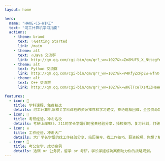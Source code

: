 ```yaml
---
layout: home

hero:
  name: "HAUE-CS-WIKI"
  text: "河工计算机学习指南"
  actions:
    - theme: brand
      text: ✨Getting Started
      link: /main
    - theme: alt
      text: 🔥Java 交流群
      link: http://qm.qq.com/cgi-bin/qm/qr?_wv=1027&k=Zm8MUF5_X_NttegYnhdv9eeYxv2iC7sn&authKey=rwPlDN5zUbwU8WzOSvv%2FR3u8wwgS2yu7DAvFAq%2BMRATIglis8SNHg3%2FCLhW%2Bpi8I&noverify=0&group_code=907625834
    - theme: alt
      text: Python 交流群
      link: http://qm.qq.com/cgi-bin/qm/qr?_wv=1027&k=V4RfyZcFpEw-wfnX-Ck6c0Q8a1NsHK2T&authKey=YK5doMcM43LIIDb8dFkcmymd9g7QThEB9q89m604hVq7VI6v69jSRIfmfQSrN6EE&noverify=0&group_code=476586332
    - theme: alt
      text: C++ 交流群
      link: http://qm.qq.com/cgi-bin/qm/qr?_wv=1027&k=wK6lTceTXsM1ZHeWWo4i9gfiIy7YFvNz&authKey=O1BE3SHj%2FlfR%2BIo%2Bf9wsVWPl3Gd4YUDzRqk7IehjGpD4NZuMK2aKQ50Q3EcQMCc2&noverify=0&group_code=907733709

features:
  - icon: 📖
    title: 学科课程，免费精选
    details: 河工计算机系相关学科课程的资源推荐和学习建议，拒绝选择困难，全套资源均免费获取，放心食用。
  - icon: 💯
    title: 考研经验，冲击名校
    details: 考研上岸985、211的学长学姐们的宝贵经验分享，择校技巧，复习计划，打破信息差。
  - icon: ⚒️
    title: 工作经验，冲击大厂
    details: 大厂学长学姐的找工作经验分享，简历编写，找工作技巧，薪资拆解，你想了解的这里都有。
  - icon: 💼
    title: 考公留学，成功案例
    details: 选调 or 公务员，留学 or 考研，学长学姐成功案例助力你的战略规划。
---
```

